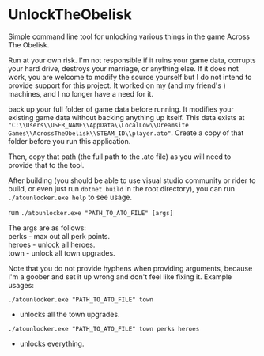# UnlockTheObelisk
Simple command line tool for unlocking various things in the game Across The Obelisk.

Run at your own risk. I'm not responsible if it ruins your game data, corrupts your hard drive, destroys your marriage, or anything else. 
If it does not work, you are welcome to modify the source yourself but I do not intend to provide support for this project. It worked on my (and my friend's ) machines, and I no longer have a need for it.

back up your full folder of game data before running. It modifies your existing game data without backing anything up itself. 
This data exists at `"C:\\Users\\USER_NAME\\AppData\\LocalLow\\Dreamsite Games\\AcrossTheObelisk\\STEAM_ID\\player.ato"`. Create a copy of that folder before you run this application.

Then, copy that path (the full path to the .ato file) as you will need to provide that to the tool.

After building (you should be able to use visual studio community or rider to build, or even just run `dotnet build` in the root directory), you can run
`./atounlocker.exe help` to see usage.

run `./atounlocker.exe "PATH_TO_ATO_FILE" [args]`

The args are as follows:  
perks - max out all perk points.  
heroes - unlock all heroes.  
town - unlock all town upgrades.  


Note that you do not provide hyphens when providing arguments, because I'm a goober and set it up wrong and don't feel like fixing it. Example usages:

`./atounlocker.exe "PATH_TO_ATO_FILE" town`
- unlocks all the town upgrades.

`./atounlocker.exe "PATH_TO_ATO_FILE" town perks heroes`
- unlocks everything.
